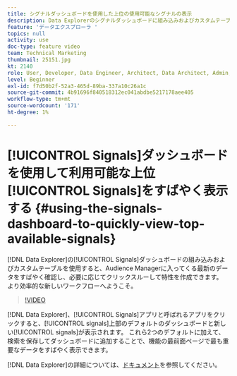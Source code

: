 ```yaml
---
title: シグナルダッシュボードを使用した上位の使用可能なシグナルの表示
description: Data Explorerのシグナルダッシュボードに組み込みおよびカスタムテーブルを使用すると、Audience Managerに含まれる最新のデータをすばやく確認し、必要に応じてクリックスルーで特性を作成できます。 より効率的な新しいワークフローへようこそ。
feature: 'データエクスプローラ '
topics: null
activity: use
doc-type: feature video
team: Technical Marketing
thumbnail: 25151.jpg
kt: 2140
role: User, Developer, Data Engineer, Architect, Data Architect, Admin, Leader
level: Beginner
exl-id: f7d50b2f-52a3-465d-89ba-337a10c26a1c
source-git-commit: 4b91696f840518312ec041abdbe5217178aee405
workflow-type: tm+mt
source-wordcount: '171'
ht-degree: 1%

---
```


# [!UICONTROL Signals]ダッシュボードを使用して利用可能な上位[!UICONTROL Signals]をすばやく表示する {#using-the-signals-dashboard-to-quickly-view-top-available-signals}

[!DNL Data Explorer]の[!UICONTROL Signals]ダッシュボードの組み込みおよびカスタムテーブルを使用すると、Audience Managerに入ってくる最新のデータをすばやく確認し、必要に応じてクリックスルーして特性を作成できます。 より効率的な新しいワークフローへようこそ。

>[!VIDEO](https://video.tv.adobe.com/v/25151/?quality=12)

[!DNL Data Explorer]、[!UICONTROL Signals]アプリと呼ばれるアプリをクリックすると、[!UICONTROL signals]上部のデフォルトのダッシュボードと新しい[!UICONTROL signals]が表示されます。 これら2つのデフォルトに加えて、検索を保存してダッシュボードに追加することで、機能の最前面ページで最も重要なデータをすばやく表示できます。

[!DNL Data Explorer]の詳細については、[ドキュメント](https://experiencecloud.adobe.com/resources/help/en_US/aam/data-explorer.html)を参照してください。

